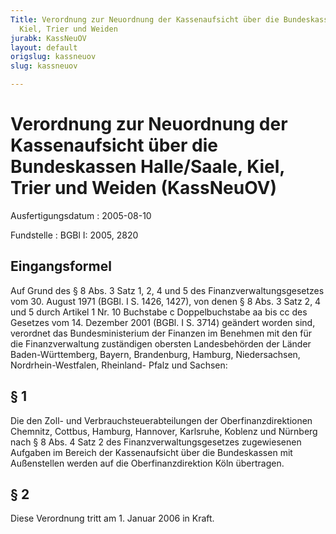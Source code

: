 ```yaml
---
Title: Verordnung zur Neuordnung der Kassenaufsicht über die Bundeskassen Halle/Saale,
  Kiel, Trier und Weiden
jurabk: KassNeuOV
layout: default
origslug: kassneuov
slug: kassneuov

---
```


# Verordnung zur Neuordnung der Kassenaufsicht über die Bundeskassen Halle/Saale, Kiel, Trier und Weiden (KassNeuOV)

Ausfertigungsdatum
:   2005-08-10

Fundstelle
:   BGBl I: 2005, 2820



## Eingangsformel

Auf Grund des § 8 Abs. 3 Satz 1, 2, 4 und 5 des
Finanzverwaltungsgesetzes vom 30. August 1971 (BGBl. I S. 1426, 1427),
von denen § 8 Abs. 3 Satz 2, 4 und 5 durch Artikel 1 Nr. 10 Buchstabe
c Doppelbuchstabe aa bis cc des Gesetzes vom 14. Dezember 2001 (BGBl.
I S. 3714) geändert worden sind, verordnet das Bundesministerium der
Finanzen im Benehmen mit den für die Finanzverwaltung zuständigen
obersten Landesbehörden der Länder Baden-Württemberg, Bayern,
Brandenburg, Hamburg, Niedersachsen, Nordrhein-Westfalen, Rheinland-
Pfalz und Sachsen:


## § 1

Die den Zoll- und Verbrauchsteuerabteilungen der Oberfinanzdirektionen
Chemnitz, Cottbus, Hamburg, Hannover, Karlsruhe, Koblenz und Nürnberg
nach § 8 Abs. 4 Satz 2 des Finanzverwaltungsgesetzes zugewiesenen
Aufgaben im Bereich der Kassenaufsicht über die Bundeskassen mit
Außenstellen werden auf die Oberfinanzdirektion Köln übertragen.


## § 2

Diese Verordnung tritt am 1. Januar 2006 in Kraft.

